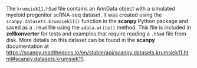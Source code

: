The `krumsiek11.h5ad` file contains an AnnData object with a simulated myeloid
progenitor scRNA-seq dataset. It was created using the\
`scanpy.datasets.krumsiek11()` function in the **scanpy** Python package and
saved as a `.h5ad` file using the `adata.write()` method. This file is included
in **zellkonverter** for tests and examples that require reading a `.h5ad` file
from disk. More details on this dataset can be found in the **scanpy**
documentation at https://scanpy.readthedocs.io/en/stable/api/scanpy.datasets.krumsiek11.html#scanpy.datasets.krumsiek11.
